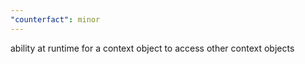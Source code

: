 ```yaml
---
"counterfact": minor
---
```


ability at runtime for a context object to access other context objects
